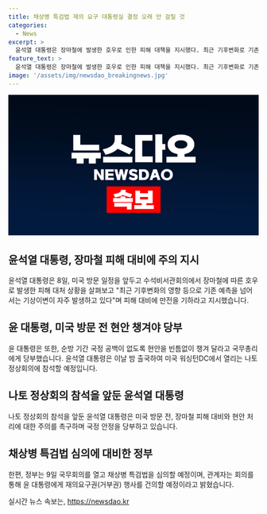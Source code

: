 ```yaml
---
title: 채상병 특검법 재의 요구 대통령실 결정 오래 안 걸릴 것
categories:
  - News
excerpt: >
  윤석열 대통령은 장마철에 발생한 호우로 인한 피해 대책을 지시했다. 최근 기후변화로 기존 예측을 넘어서는 기상이변이 자주 발생하고 있다며, 이를 고려한 대비를 강조했다. 또한, 미국 방문을 앞두고 국정 공백 없이 현안을 처리하도록 주문했다. 한편, 정부는 채상병 특검법 심의를 위해 국무회의를 열고 윤 대통령에게 재의요구권(거부권) 행사를 건의할 예정이다. 국민의힘 전당대회와 관련하여 대통령실은 선거에 개입하지 않았음을 강조하며 주의를 당부했다.
feature_text: >
  윤석열 대통령은 장마철에 발생한 호우로 인한 피해 대책을 지시했다. 최근 기후변화로 기존 예측을 넘어서는 기상이변이 자주 발생하고 있다며, 이를 고려한 대비를 강조했다. 또한, 미국 방문을 앞두고 국정 공백 없이 현안을 처리하도록 주문했다. 한편, 정부는 채상병 특검법 심의를 위해 국무회의를 열고 윤 대통령에게 재의요구권(거부권) 행사를 건의할 예정이다. 국민의힘 전당대회와 관련하여 대통령실은 선거에 개입하지 않았음을 강조하며 주의를 당부했다.
image: '/assets/img/newsdao_breakingnews.jpg'
---
```


<p><img src="/assets/img/newsdao_breakingnews.jpg" alt="koreaapp 속보" /></p>

<h2>윤석열 대통령, 장마철 피해 대비에 주의 지시</h2>

<p data-ke-size="size16">윤석열 대통령은 8일, 미국 방문 일정을 앞두고 수석비서관회의에서 장마철에 따른 호우로 발생한 피해 대처 상황을 살펴보고 "최근 기후변화의 영향 등으로 기존 예측을 넘어서는 기상이변이 자주 발생하고 있다"며 피해 대비에 만전을 기하라고 지시했습니다. </p>

<h2>윤 대통령, 미국 방문 전 현안 챙겨야 당부</h2>

<p data-ke-size="size16">윤 대통령은 또한, 순방 기간 국정 공백이 없도록 현안을 빈틈없이 챙겨 달라고 국무총리에게 당부했습니다. 윤석열 대통령은 이날 밤 출국하여 미국 워싱턴DC에서 열리는 나토 정상회의에 참석할 예정입니다. </p>

<h2>나토 정상회의 참석을 앞둔 윤석열 대통령</h2>

<p data-ke-size="size16">나토 정상회의 참석을 앞둔 윤석열 대통령은 미국 방문 전, 장마철 피해 대비와 현안 처리에 대한 주의를 촉구하며 국정 안정을 당부하고 있습니다. </p>

<h2>채상병 특검법 심의에 대비한 정부</h2>

<p data-ke-size="size16">한편, 정부는 9일 국무회의를 열고 채상병 특검법을 심의할 예정이며, 관계자는 회의를 통해 윤 대통령에게 재의요구권(거부권) 행사를 건의할 예정이라고 밝혔습니다. </p>
실시간 뉴스 속보는, <a href="https://newsdao.kr" rel="dofollow">https://newsdao.kr</a>


